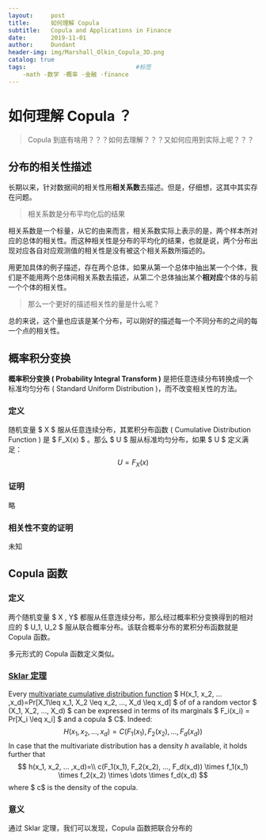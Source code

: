 ```yaml
---
layout:     post
title:      如何理解 Copula
subtitle:   Copula and Applications in Finance
date:       2019-11-01
author:     Dundant
header-img: img/Marshall_Olkin_Copula_3D.png
catalog: true
tags:								#标签
    -math -数学 -概率 -金融 -finance
---
```


# 如何理解 Copula ？

> Copula 到底有啥用？？？如何去理解？？？又如何应用到实际上呢？？？

## 分布的相关性描述

长期以来，针对数据间的相关性用**相关系数**去描述。但是，仔细想，这其中其实存在问题。

> 相关系数是分布平均化后的结果

相关系数是一个标量，从它的由来而言，相关系数实际上表示的是，两个样本所对应的总体的相关性。而这种相关性是分布的平均化的结果，也就是说，两个分布出现对应各自对应观测值的相关性是没有被这个相关系数所描述的。

用更加具体的例子描述，存在两个总体，如果从第一个总体中抽出某一个个体，我们是不能用两个总体间相关系数去描述，从第二个总体抽出某个**相对应**个体的与前一个个体的相关性。

> 那么一个更好的描述相关性的量是什么呢？

总的来说，这个量也应该是某个分布，可以刚好的描述每一个不同分布的之间的每一个点的相关性。

## 概率积分变换

**概率积分变换 ( Probability Integral Transform )** 是把任意连续分布转换成一个标准均匀分布 ( Standard Uniform Distribution )，而不改变相关性的方法。

### 定义

随机变量 $ X $ 服从任意连续分布，其累积分布函数 ( Cumulative Distribution Function ) 是 $ F_X(x) $ 。那么 $ U $ 服从标准均匀分布，如果 $ U $ 定义满足：
$$
U = F_X(x)
$$

### 证明

略

### 相关性不变的证明

未知

## Copula 函数

### 定义

两个随机变量 $ X , Y$ 都服从任意连续分布，那么经过概率积分变换得到的相对应的 $ U_1, U_2 $ 服从联合概率分布。该联合概率分布的累积分布函数就是 Copula 函数。

多元形式的 Copula 函数定义类似。

### [Sklar 定理](https://en.wikipedia.org/wiki/Copula_(probability_theory)#Sklar's_theorem)

Every [multivariate cumulative distribution function](https://en.wikipedia.org/wiki/Cumulative_distribution_function#Multivariate_case)  $ H(x_1, x_2, ... ,x_d)=Pr[X_1\leq x_1, X_2 \leq x_2, ..., X_d \leq x_d] $  of of a random vector $ (X_1, X_2, ..., X_d) $ can be expressed in terms of its marginals $ F_i(x_i) = Pr[X_i \leq x_i] $ and a copula $ C$. Indeed:
$$
H(x_1, x_2, ... ,x_d)=C(F_1(x_1), F_2(x_2), ..., F_d(x_d))
$$
In case that the multivariate distribution has a density $h$ available, it holds further that
$$
h(x_1, x_2, ... ,x_d)=\\
c(F_1(x_1), F_2(x_2), ..., F_d(x_d)) \times f_1(x_1) \times f_2(x_2) \times \dots \times f_d(x_d)
$$
where $ c$ is the density of the copula.

### 意义

通过 Sklar 定理，我们可以发现，Copula 函数把联合分布的
